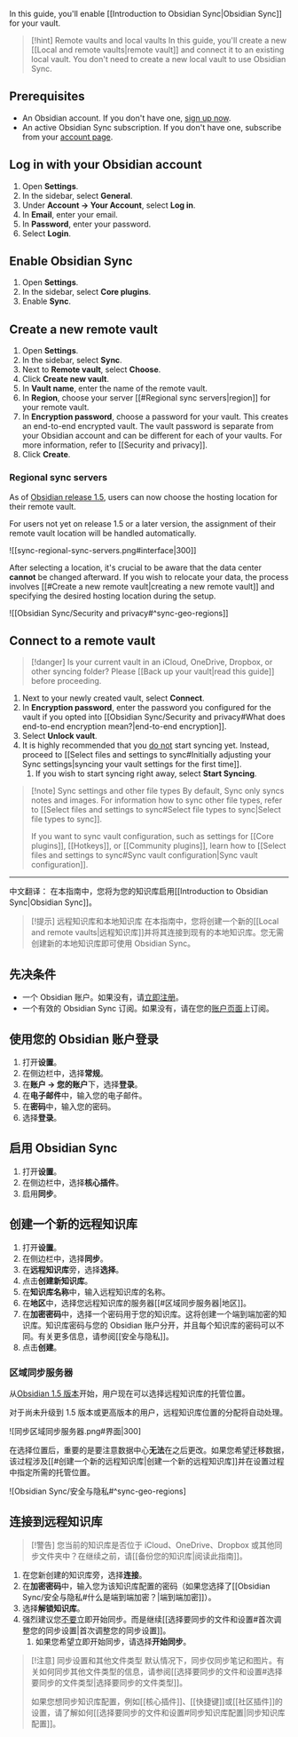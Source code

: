 In this guide, you'll enable [[Introduction to Obsidian Sync|Obsidian Sync]] for your vault.

> [!hint] Remote vaults and local vaults
> In this guide, you'll create a new [[Local and remote vaults|remote vault]] and connect it to an existing local vault. You don't need to create a new local vault to use Obsidian Sync.

## Prerequisites

- An Obsidian account. If you don't have one, [sign up now](https://obsidian.md/account#mode=signup).
- An active Obsidian Sync subscription. If you don't have one, subscribe from your [account page](https://obsidian.md/account).

## Log in with your Obsidian account

1. Open **Settings**.
2. In the sidebar, select **General**.
3. Under **Account → Your Account**, select **Log in**.
4. In **Email**, enter your email.
5. In **Password**, enter your password.
6. Select **Login**.
## Enable Obsidian Sync

1. Open **Settings**.
2. In the sidebar, select **Core plugins**.
3. Enable **Sync**.

## Create a new remote vault

1. Open **Settings**.
2. In the sidebar, select **Sync**.
3. Next to **Remote vault**, select **Choose**.
4. Click **Create new vault**.
5. In **Vault name**, enter the name of the remote vault.
6. In **Region**, choose your server [[#Regional sync servers|region]] for your remote vault. 
7. In **Encryption password**, choose a password for your vault. This creates an end-to-end encrypted vault. The vault password is separate from your Obsidian account and can be different for each of your vaults. For more information, refer to [[Security and privacy]].
8. Click **Create**.

### Regional sync servers

As of [Obsidian release 1.5](https://obsidian.md/changelog/2023-11-20-desktop-v1.5.0/), users can now choose the hosting location for their remote vault. 

For users not yet on release 1.5 or a later version, the assignment of their remote vault location will be handled automatically. 

![[sync-regional-sync-servers.png#interface|300]]

After selecting a location, it's crucial to be aware that the data center **cannot** be changed afterward. If you wish to relocate your data, the process involves [[#Create a new remote vault|creating a new remote vault]] and specifying the desired hosting location during the setup.

![[Obsidian Sync/Security and privacy#^sync-geo-regions]]

## Connect to a remote vault

> [!danger] Is your current vault in an iCloud, OneDrive, Dropbox, or other syncing folder? Please [[Back up your vault|read this guide]] before proceeding.


1. Next to your newly created vault, select **Connect**.
2. In **Encryption password**, enter the password you configured for the vault if you opted into [[Obsidian Sync/Security and privacy#What does end-to-end encryption mean?|end-to-end encryption]].
3. Select **Unlock vault**.
4. It is highly recommended that you <u>do not</u> start syncing yet. Instead, proceed to [[Select files and settings to sync#Initially adjusting your Sync settings|syncing your vault settings for the first time]].
	1. If you wish to start syncing right away, select **Start Syncing**.


> [!note] Sync settings and other file types
> By default, Sync only syncs notes and images. For information how to sync other file types, refer to [[Select files and settings to sync#Select file types to sync|Select file types to sync]].
>
> If you want to sync vault configuration, such as settings for [[Core plugins]], [[Hotkeys]], or [[Community plugins]], learn how to [[Select files and settings to sync#Sync vault configuration|Sync vault configuration]].




---

中文翻译：
在本指南中，您将为您的知识库启用[[Introduction to Obsidian Sync|Obsidian Sync]]。

> [!提示] 远程知识库和本地知识库
> 在本指南中，您将创建一个新的[[Local and remote vaults|远程知识库]]并将其连接到现有的本地知识库。您无需创建新的本地知识库即可使用 Obsidian Sync。

## 先决条件

- 一个 Obsidian 账户。如果没有，请[立即注册](https://obsidian.md/account#mode=signup)。
- 一个有效的 Obsidian Sync 订阅。如果没有，请在您的[账户页面](https://obsidian.md/account)上订阅。

## 使用您的 Obsidian 账户登录

1. 打开**设置**。
2. 在侧边栏中，选择**常规**。
3. 在**账户 → 您的账户**下，选择**登录**。
4. 在**电子邮件**中，输入您的电子邮件。
5. 在**密码**中，输入您的密码。
6. 选择**登录**。

## 启用 Obsidian Sync

1. 打开**设置**。
2. 在侧边栏中，选择**核心插件**。
3. 启用**同步**。

## 创建一个新的远程知识库

1. 打开**设置**。
2. 在侧边栏中，选择**同步**。
3. 在**远程知识库**旁，选择**选择**。
4. 点击**创建新知识库**。
5. 在**知识库名称**中，输入远程知识库的名称。
6. 在**地区**中，选择您远程知识库的服务器[[#区域同步服务器|地区]]。
7. 在**加密密码**中，选择一个密码用于您的知识库。这将创建一个端到端加密的知识库。知识库密码与您的 Obsidian 账户分开，并且每个知识库的密码可以不同。有关更多信息，请参阅[[安全与隐私]]。
8. 点击**创建**。

### 区域同步服务器

从[Obsidian 1.5 版本](https://obsidian.md/changelog/2023-11-20-desktop-v1.5.0/)开始，用户现在可以选择远程知识库的托管位置。

对于尚未升级到 1.5 版本或更高版本的用户，远程知识库位置的分配将自动处理。

![同步区域同步服务器.png#界面|300]

在选择位置后，重要的是要注意数据中心**无法**在之后更改。如果您希望迁移数据，该过程涉及[[#创建一个新的远程知识库|创建一个新的远程知识库]]并在设置过程中指定所需的托管位置。

![Obsidian Sync/安全与隐私#^sync-geo-regions]

## 连接到远程知识库

> [!警告] 您当前的知识库是否位于 iCloud、OneDrive、Dropbox 或其他同步文件夹中？在继续之前，请[[备份您的知识库|阅读此指南]]。

1. 在您新创建的知识库旁，选择**连接**。
2. 在**加密密码**中，输入您为该知识库配置的密码（如果您选择了[[Obsidian Sync/安全与隐私#什么是端到端加密？|端到端加密]]）。
3. 选择**解锁知识库**。
4. 强烈建议您<u>不要</u>立即开始同步。而是继续[[选择要同步的文件和设置#首次调整您的同步设置|首次调整您的同步设置]]。
	1. 如果您希望立即开始同步，请选择**开始同步**。

> [!注意] 同步设置和其他文件类型
> 默认情况下，同步仅同步笔记和图片。有关如何同步其他文件类型的信息，请参阅[[选择要同步的文件和设置#选择要同步的文件类型|选择要同步的文件类型]]。
>
> 如果您想同步知识库配置，例如[[核心插件]]、[[快捷键]]或[[社区插件]]的设置，请了解如何[[选择要同步的文件和设置#同步知识库配置|同步知识库配置]]。